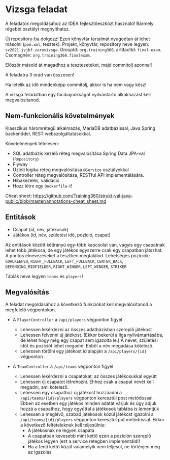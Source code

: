 # Vizsga feladat

A feladatok megoldásához az IDEA fejlesztőeszközt használd!
Bármely régebbi osztályt megnyithatsz.

Új repository-ba dolgozz!
Ezen könyvtár tartalmát nyugodtan át lehet másolni (`pom.xml`, tesztek).
Projekt, könyvtár, repository neve legyen: `sv2021-jvjbf-zarovizsga`.
GroupId: `org.training360`, artifactId: `final-exam`. Csomagnév: `org.training360.finalexam`.

Először másold át magadhoz a teszteseteket, majd commitolj azonnal!

A feladatra 3 órád van összesen!

Ha letelik az idő mindenképp commitolj, akkor is
ha nem vagy kész!

A vizsga feladatban egy focibajnokságot nyilvántartó alkalmazást kell megvalósítanod.

## Nem-funkcionális követelmények

Klasszikus háromrétegű alkalmazás, MariaDB adatbázissal,
Java Spring backenddel, REST webszolgáltatásokkal.

Követelmények tételesen:

* SQL adatbázis kezelő réteg megvalósítása Spring Data JPA-val (`Repository`)
* Flyway
* Üzleti logika réteg megvalósítása `@Service` osztályokkal
* Controller réteg megvalósítása, RESTful API implementálására.
* Hibakezelés, validáció
* Hozz létre egy `Dockerfile`-t!

Cheat sheet: https://github.com/Training360/strukt-val-java-public/blob/master/annotations-cheat_sheet.md


## Entitások

* Csapat (id, név, játékosok)
* Játékos (id, név, születési idő, pozíció, csapat)

Az entitások között kétirányú egy-több kapcsolat van, vagyis egy csapatnak lehet több játékosa,
de egy játékos egyszerre csak egy csapatban játszhat.
A pontos elnevezéseket a tesztben megtalálod.
Lehetséges pozíciók: `GOALKEEPER`, `RIGHT_FULLBACK`, `LEFT_FULLBACK`, `CENTER_BACK`, `DEFENDING_MIDFIELDER`, `RIGHT_WINGER`, `LEFT_WINGER`, `STRIKER`

Táblák neve legyen `teams` és `players`!


## Megvalósítás

A feladat megoldásához a következő funkciókat kell megvalósítanod a megfelelő végpontokon.

* A `PlayerController` a `/api/players` végponton figyel
    * Lehessen lekérdezni az összes adatbázisban szereplő játékost
    * Lehessen felvenni új játékost. (Ekkor bekerül a liga nyilvántartásába, de lehet hogy még egy csapat
      sem igazolta le.) A nevet, születési időt és pozíciót lehet megadni. Ebből a név megadása kötelező.
    * Lehessen törölni egy játékost id alapján a `/api/players/{id}` végponton

* A `TeamController` a `/api/teams` végponton figyel
    * Lehessen lekérdezni a csapatokat, az összes játékosukkal együtt
    * Lehessen új csapatot létrehozni. Ehhez csak a csapat nevét kell megadni, ami kötelező.
    * Lehessen egy csapathoz új játékost hozzáadni a `/api/teams/{id}/players` végponton keresztül post metódussal. Ebben az esetben
      egy játékos minden adatát várjuk és úgy adjuk hozzá a csapathoz, hogy egyúttal a játékosok táblába is lementjük
    * Lehessen a meglévő, szabad játékosok közül játékost igazolni a `/api/teams/{id}/players` végponton keresztül put metódussal.
      Ekkor a következő feltételeknek kell teljesülnie:
        * A játékosnak ne legyen csapata
        * A csapatban kevesebb mint kettő ezen a pozíción szereplő játékos legyen (ezt a service rétegben implementáld!)
        * Ha a fenti kettő közül valamelyik nem teljesül, ne történjen meg az igazolás